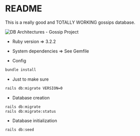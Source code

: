 # README

This is a really good and TOTALLY WORKING gossips database.

![DB Architectures - Gossip Project](https://github.com/valentin-orrit/thp-w5d4-DogBnB/assets/107938238/b15e409f-ad14-4eeb-a564-bb82c56bd652)

+ Ruby version => 3.2.2
+ System dependencies => See Gemfile

+ Config
```bash
bundle install
```
+ Just to make sure
```bash
rails db:migrate VERSION=0
```
+ Database creation
```bash
rails db:migrate
rails db:migrate:status  
```
+ Database initialization
```bash
rails db:seed
```